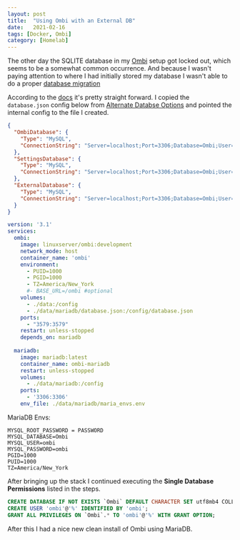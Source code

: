 ```yaml
---
layout: post
title:  "Using Ombi with an External DB"
date:   2021-02-16
tags: [Docker, Ombi]
category: [Homelab]
---
```


The other day the SQLITE database in my [Ombi](https://ombi.io/) setup got locked out, which seems to be a somewhat common occurrence. And because I wasn't paying attention to where I had initially stored my database I wasn't able to do a proper [database migration](https://docs.ombi.app/guides/migrating-databases/)
<!--more-->
According to the [docs](https://docs.ombi.app/info/alternate-databases/) it's pretty straight forward. I copied the `database.json` config below from [Alternate Databse Options](https://docs.ombi.app/info/alternate-databases/) and pointed the internal config to the file I created.

```json
{
  "OmbiDatabase": {
    "Type": "MySQL",
    "ConnectionString": "Server=localhost;Port=3306;Database=Ombi;User=ombi;Password=ombi"
  },
  "SettingsDatabase": {
    "Type": "MySQL",
    "ConnectionString": "Server=localhost;Port=3306;Database=Ombi;User=ombi;Password=ombi"
  },
  "ExternalDatabase": {
    "Type": "MySQL",
    "ConnectionString": "Server=localhost;Port=3306;Database=Ombi;User=ombi;Password=ombi"
  }
}
```

```yaml
version: '3.1'
services:
  ombi:
    image: linuxserver/ombi:development
    network_mode: host
    container_name: 'ombi'
    environment:
      - PUID=1000
      - PGID=1000
      - TZ=America/New_York
      #- BASE_URL=/ombi #optional
    volumes:
      - ./data:/config
      - ./data/mariadb/database.json:/config/database.json
    ports:
      - "3579:3579"
    restart: unless-stopped
    depends_on: mariadb
  
  mariadb:
    image: mariadb:latest
    container_name: ombi-mariadb
    restart: unless-stopped
    volumes:
      - ./data/mariadb:/config
    ports:
      - '3306:3306'
    env_file: ./data/mariadb/maria_envs.env
```


MariaDB Envs:
```env
MYSQL_ROOT_PASSWORD = PASSWORD
MYSQL_DATABASE=Ombi
MYSQL_USER=ombi
MYSQL_PASSWORD=ombi
PGID=1000
PUID=1000
TZ=America/New_York
```

After bringing up the stack I continued executing the **Single Database Permissions** listed in the steps.
```sql
CREATE DATABASE IF NOT EXISTS `Ombi` DEFAULT CHARACTER SET utf8mb4 COLLATE utf8mb4_bin;
CREATE USER 'ombi'@'%' IDENTIFIED BY 'ombi';
GRANT ALL PRIVILEGES ON `Ombi`.* TO 'ombi'@'%' WITH GRANT OPTION;
```

After this I had a nice new clean install of Ombi using MariaDB.
